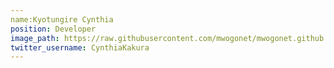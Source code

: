 ```yaml
---
name:Kyotungire Cynthia
position: Developer
image_path: https://raw.githubusercontent.com/mwogonet/mwogonet.github.io/master/_staff_members/cynthia.jpeg
twitter_username: CynthiaKakura
---
```

